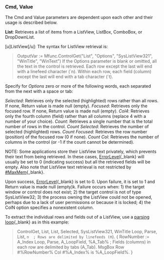 ### Cmd, Value  
The Cmd and Value parameters are dependent upon each other and their usage is described below.

**List**: Retrieves a list of items from a ListView, ListBox, ComboBox, or DropDownList.

[u]ListView[/u]: The syntax for ListView retrieval is:
> OutputVar := Mfunc.ControlGet("List", "Options", "SysListView321", "WinTitle", "WinText")
If the Options parameter is blank or omitted, all the text in the control is retrieved. Each row except the last will end with a linefeed character
(\`n). Within each row, each field (column) except the last will end with a tab character (\`t).

Specify for *Options* zero or more of the following words, each separated from the next with a space or tab:

*Selected*: Retrieves only the selected (highlighted) rows rather than all rows. If none, Return value is made null (empty).
*Focused*: Retrieves only the focused row. If none, Return value is made null (empty).
*Col4*: Retrieves only the fourth column (field) rather than all columns (replace 4 with a number of your choice). 
*Count*: Retrieves a single number that is the total number of rows in the control.
*Count Selected*: Retrieves the number of selected (highlighted) rows.
*Count Focused*: Retrieves the row number (position) of the focused row (0 if none).
*Count Col*: Retrieves the number of columns in the control (or -1 if the count cannot be determined).

NOTE: Some applications store their ListView text privately, which prevents their text from being retrieved.
In these cases, [ErrorLevel](http://ahkscript.org/docs/misc/ErrorLevel.htm){_blank} will usually be set to 0
(indicating success) but all the retrieved fields will be empty.
Also note that ListView text retrieval is not restricted by [#MaxMem](http://ahkscript.org/docs/commands/_MaxMem.htm){_blank}.

Upon success, [ErrorLevel](http://ahkscript.org/docs/misc/ErrorLevel.htm){_blank} is set to 0. Upon failure,
it is set to 1 and Return value is made null (empty)k. Failure occurs when: 1) the target window or control does not exist;
2) the target control is not of type SysListView32; 3) the process owning the ListView could not be opened,
perhaps due to a lack of user permissions or because it is locked; 4) the ColN option specifies a nonexistent column.

To extract the individual rows and fields out of a ListView, use a [parsing loop](http://ahkscript.org/docs/commands/LoopParse.htm){_blank}
as in this example:
> ControlGet, List, List, Selected, SysListView321, WinTitle
> Loop, Parse, List, `n  ; Rows are delimited by linefeeds (`n).
> {
> 	RowNumber := A_Index
> 	Loop, Parse, A_LoopField, %A_Tab%  ; Fields (columns) in each row are delimited by tabs (A_Tab).
> 		MsgBox Row #%RowNumber% Col #%A_Index% is %A_LoopField%.
> }